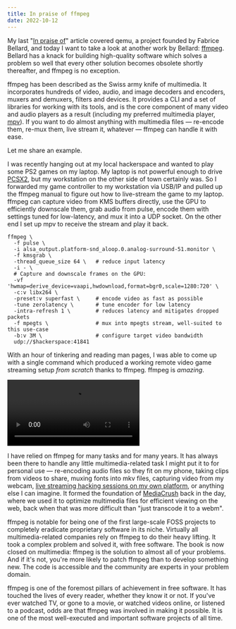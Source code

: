 ```yaml
---
title: In praise of ffmpeg
date: 2022-10-12
---
```


My last "[In praise of][0]" article covered qemu, a project founded by Fabrice
Bellard, and today I want to take a look at another work by Bellard:
[ffmpeg][1]. Bellard has a knack for building high-quality software which solves
a problem so well that every other solution becomes obsolete shortly thereafter,
and ffmpeg is no exception.

[0]: https://drewdevault.com/2022/09/02/2022-09-02-In-praise-of-qemu.html
[1]: https://ffmpeg.org

ffmpeg has been described as the Swiss army knife of multimedia. It incorporates
hundreds of video, audio, and image decoders and encoders, muxers and demuxers,
filters and devices. It provides a CLI and a set of libraries for working with
its tools, and is the core component of many video and audio players as a result
(including my preferred multimedia player, [mpv][2]). If you want to do almost
anything with multimedia files &mdash; re-encode them, re-mux them, live stream
it, whatever &mdash; ffmpeg can handle it with ease.

[2]: https://mpv.io

Let me share an example.

I was recently hanging out at my local hackerspace and wanted to play some PS2
games on my laptop. My laptop is not powerful enough to drive [PCSX2][3], but my
workstation on the other side of town certainly was. So I forwarded my game
controller to my workstation via USB/IP and pulled up the ffmpeg manual to
figure out how to live-stream the game to my laptop. ffmpeg can capture video
from KMS buffers directly, use the GPU to efficiently downscale them, grab audio
from pulse, encode them with settings tuned for low-latency, and mux it into a
UDP socket. On the other end I set up mpv to receive the stream and play it
back.

[3]: https://pcsx2.net

```
ffmpeg \
  -f pulse \
  -i alsa_output.platform-snd_aloop.0.analog-surround-51.monitor \
  -f kmsgrab \
  -thread_queue_size 64 \   # reduce input latency
  -i - \
  # Capture and downscale frames on the GPU:
  -vf 'hwmap=derive_device=vaapi,hwdownload,format=bgr0,scale=1280:720' \
  -c:v libx264 \
  -preset:v superfast \     # encode video as fast as possible
  -tune zerolatency \       # tune encoder for low latency
  -intra-refresh 1 \        # reduces latency and mitigates dropped packets
  -f mpegts \               # mux into mpegts stream, well-suited to this use-case
  -b:v 3M \                 # configure target video bandwidth
  udp://$hackerspace:41841
```

With an hour of tinkering and reading man pages, I was able to come up with a
single command which produced a working remote video game streaming setup *from
scratch* thanks to ffmpeg. ffmpeg is *amazing*.

<video autoplay mute loop controls>
  <source src="https://mirror.drewdevault.com/ffx.webm"></source>
</video>

I have relied on ffmpeg for many tasks and for many years. It has always been
there to handle any little multimedia-related task I might put it to for
personal use &mdash; re-encoding audio files so they fit on my phone, taking
clips from videos to share, muxing fonts into mkv files, capturing video from my
webcam, [live streaming hacking sessions on my own platform][4], or anything
else I can imagine. It formed the foundation of [MediaCrush][5] back in the day,
where we used it to optimize multimedia files for efficient viewing on the web,
back when that was more difficult than "just transcode it to a webm".

[4]: https://drewdevault.com/2018/08/26/Self-hosted-livestreaming.html
[5]: https://github.com/mediacrush/mediacrush

ffmpeg is notable for being one of the first large-scale FOSS projects to
completely eradicate proprietary software in its niche. Virtually all
multimedia-related companies rely on ffmpeg to do their heavy lifting. It took a
complex problem and solved it, with free software. The book is now closed on
multimedia: ffmpeg is the solution to almost all of your problems. And if it's
not, you're more likely to patch ffmpeg than to develop something new. The code
is accessible and the community are experts in your problem domain.

ffmpeg is one of the foremost pillars of achievement in free software. It has
touched the lives of every reader, whether they know it or not. If you've ever
watched TV, or gone to a movie, or watched videos online, or listened to a
podcast, odds are that ffmpeg was involved in making it possible. It is one of
the most well-executed and important software projects of all time.
